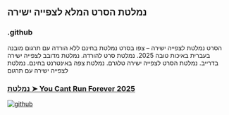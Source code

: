 ## נמלטת הסרט המלא לצפייה ישירה

### .github

הסרט נמלטת לצפייה ישירה – צפו בסרט נמלטת בחינם ללא הורדה עם תרגום מובנה בעברית באיכות טובה 2025. נמלטת סרט להורדה. נמלטת מדובב לצפייה ישירה בדרייב. נמלטת הסרט לצפייה ישירה טלגרם. נמלטת צפה באינטרנט בחינם. נמלטת לצפייה ישירה עם תרגום

### [נמלטת ➤ You Cant Run Forever 2025](https://watching4khdmovies.blogspot.com/2025/06/you-cant-run-forever-he.html)

<a href="https://watching4khdmovies.blogspot.com/2025/06/you-cant-run-forever-he.html" rel="nofollow"><img src="https://image.tmdb.org/t/p/w1280/tD38kBGlYSKa1kCkRczC4dwTdPe.jpg" alt="github" data-canonical-src="https://image.tmdb.org/t/p/w1280/tD38kBGlYSKa1kCkRczC4dwTdPe.jpg" style="max-width: 100%;"></a>
